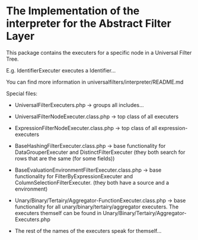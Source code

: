 The Implementation of the interpreter for the Abstract Filter Layer
===================================================================


This package contains the executers for a specific node in a Universal Filter Tree.

E.g. IdentifierExecuter executes a Identifier...

You can find more information in universalfilters/interpreter/README.md


Special files:
 - UniversalFilterExecuters.php -> groups all includes...

 - UniversalFilterNodeExecuter.class.php -> top class of all executers
 - ExpressionFilterNodeExecuter.class.php -> top class of all expression-executers 

 - BaseHashingFilterExecuter.class.php 
    -> base functionality for DataGrouperExecuter and DistinctFilterExecuter
    (they both search for rows that are the same (for some fields))

 - BaseEvaluationEnvironmentFilterExecuter.class.php 
    -> base functionality for FilterByExpressionExecuter and ColumnSelectionFilterExecuter.
    (they both have a source and a environment)

 - Unary/Binary/Tertairy/Aggregator-FunctionExecuter.class.php
    -> base functionality for all unary/binary/tertairy/aggregator executers.
    The executers themself can be found in Unary/Binary/Tertairy/Aggregator-Executer*s*.php

 - The rest of the names of the executers speak for themself...